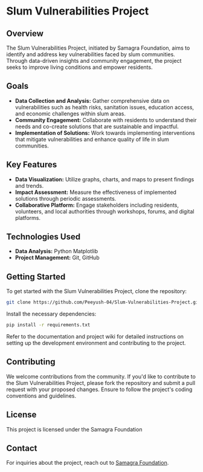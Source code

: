 # Slum Vulnerabilities Project

## Overview
The Slum Vulnerabilities Project, initiated by Samagra Foundation, aims to identify and address key vulnerabilities faced by slum communities. Through data-driven insights and community engagement, the project seeks to improve living conditions and empower residents.

## Goals
- **Data Collection and Analysis:** Gather comprehensive data on vulnerabilities such as health risks, sanitation issues, education access, and economic challenges within slum areas.
- **Community Engagement:** Collaborate with residents to understand their needs and co-create solutions that are sustainable and impactful.
- **Implementation of Solutions:** Work towards implementing interventions that mitigate vulnerabilities and enhance quality of life in slum communities.

## Key Features
- **Data Visualization:** Utilize graphs, charts, and maps to present findings and trends.
- **Impact Assessment:** Measure the effectiveness of implemented solutions through periodic assessments.
- **Collaborative Platform:** Engage stakeholders including residents, volunteers, and local authorities through workshops, forums, and digital platforms.

## Technologies Used
- **Data Analysis:** Python Matplotlib
- **Project Management:** Git, GitHub

## Getting Started
To get started with the Slum Vulnerabilities Project, clone the repository:

```bash
git clone https://github.com/Peeyush-04/Slum-Vulnerabilities-Project.git
```

Install the necessary dependencies:

```bash
pip install -r requirements.txt
```

Refer to the documentation and project wiki for detailed instructions on setting up the development environment and contributing to the project.

## Contributing
We welcome contributions from the community. If you'd like to contribute to the Slum Vulnerabilities Project, please fork the repository and submit a pull request with your proposed changes. Ensure to follow the project's coding conventions and guidelines.

## License
This project is licensed under the Samagra Foundation

## Contact
For inquiries about the project, reach out to [Samagra Foundation](https://samagrafoundation.com).
